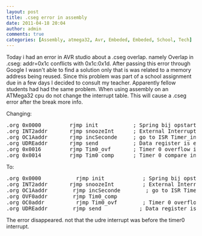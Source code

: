 ```yaml
---
layout: post
title: .cseg error in assembly
date: 2011-04-18 20:04
author: admin
comments: true
categories: [Assembly, atmega32, Avr, Embeded, Embeded, School, Tech]
---
```

Today i had an error in AVR studio about a .cseg overlap. namely Overlap in .cseg: addr=0x1c conflicts with 0x1c:0x1d.
After passing this error through Google I wasn't able to find a solution only that is was related to a memory address being reused.
Since this problem was part of a school assignment due in a few days I decided to consult my teacher. Apparently fellow students had had the same problem.
When using assembly on an ATMega32 cpu do not change the interrupt table. This will cause a .cseg error after the break more info.

<!--more-->

Changing:
<span class="notranslate">
<pre lang="asm">
.org 0x0000 		rjmp init			; Spring bij opstart naar de regel met de label INIT
.org INT2addr       rjmp snoozeInt 		; External Interrupt2 Vector Address (op port B2)
.org OC1Aaddr		rjmp incSeconde		; go to ISR Timer_interrupt
.org UDREaddr		rjmp send			; Data register is empty again and will go to send
.org 0x0016  		rjmp Tim0_ovf		; Timer 0 overflow interrupt
.org 0x0014			rjmp Tim0_comp      ; Timer 0 compare interrupt</pre></span>
To:﻿﻿﻿
<span class="notranslate">
<pre lang="asm">.org 0x0000           rjmp init            ; Spring bij opstart naar de regel met de label INIT
.org INT2addr       rjmp snoozeInt         ; External Interrupt2 Vector Address (op port B2)
.org OC1Aaddr        rjmp incSeconde        ; go to ISR Timer_interrupt
.org OVF0addr        rjmp Tim0_comp
.org OC0addr          rjmp Tim0_ovf        ; Timer 0 overflow interrupt
.org UDREaddr        rjmp send            ; Data register is empty again and will go to send</pre></span>
The error disappeared. not that the udre interrupt was before the timer0 interrupt.

&nbsp;

&nbsp;

&nbsp;
